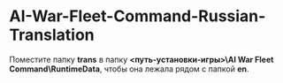 # AI-War-Fleet-Command-Russian-Translation

Поместите папку **trans** в папку **<путь-установки-игры>\AI War Fleet Command\RuntimeData**, чтобы она лежала рядом с папкой **en**.